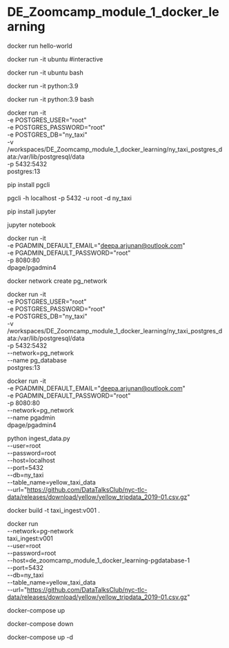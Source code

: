 # DE_Zoomcamp_module_1_docker_learning

docker run hello-world

docker run -it ubuntu #interactive

docker run -it ubuntu bash

docker run -it python:3.9

docker run -it python:3.9 bash

docker run -it \
-e POSTGRES_USER="root" \
-e POSTGRES_PASSWORD="root" \
-e POSTGRES_DB="ny_taxi" \
-v /workspaces/DE_Zoomcamp_module_1_docker_learning/ny_taxi_postgres_data:/var/lib/postgresql/data \
-p 5432:5432 \
postgres:13

pip install pgcli

pgcli -h localhost -p 5432 -u root -d ny_taxi

pip install jupyter

jupyter notebook

docker run -it \
-e PGADMIN_DEFAULT_EMAIL="deepa.arjunan@outlook.com" \
-e PGADMIN_DEFAULT_PASSWORD="root" \
-p 8080:80 \
dpage/pgadmin4

docker network create pg_network

docker run -it \
-e POSTGRES_USER="root" \
-e POSTGRES_PASSWORD="root" \
-e POSTGRES_DB="ny_taxi" \
-v /workspaces/DE_Zoomcamp_module_1_docker_learning/ny_taxi_postgres_data:/var/lib/postgresql/data \
-p 5432:5432 \
--network=pg_network \
--name pg_database \
postgres:13

docker run -it \
-e PGADMIN_DEFAULT_EMAIL="deepa.arjunan@outlook.com" \
-e PGADMIN_DEFAULT_PASSWORD="root" \
-p 8080:80 \
--network=pg_network \
--name pgadmin \
dpage/pgadmin4

python ingest_data.py \
--user=root \
--password=root \
--host=localhost \
--port=5432 \
--db=ny_taxi \
--table_name=yellow_taxi_data \
--url="https://github.com/DataTalksClub/nyc-tlc-data/releases/download/yellow/yellow_tripdata_2019-01.csv.gz"

docker build -t taxi_ingest:v001 .

docker run  \
--network=pg-network \
taxi_ingest:v001 \
--user=root \
--password=root \
--host=de_zoomcamp_module_1_docker_learning-pgdatabase-1 \
--port=5432 \
--db=ny_taxi \
--table_name=yellow_taxi_data \
--url="https://github.com/DataTalksClub/nyc-tlc-data/releases/download/yellow/yellow_tripdata_2019-01.csv.gz" 


docker-compose up

docker-compose down

docker-compose up -d

